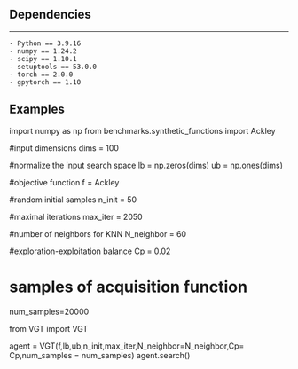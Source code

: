 
## Dependencies
--------------

    - Python == 3.9.16
    - numpy == 1.24.2
    - scipy == 1.10.1
    - setuptools == 53.0.0
    - torch == 2.0.0
    - gpytorch == 1.10




## Examples

import numpy as np
from benchmarks.synthetic_functions import Ackley


#input dimensions
dims = 100

#normalize the input search space
lb = np.zeros(dims)
ub = np.ones(dims)

#objective function
f = Ackley 

#random initial samples
n_init = 50

#maximal iterations
max_iter = 2050

#number of neighbors for KNN
N_neighbor = 60

#exploration-exploitation balance
Cp = 0.02

# samples of acquisition function
num_samples=20000



from VGT import VGT

agent = VGT(f,lb,ub,n_init,max_iter,N_neighbor=N_neighbor,Cp= Cp,num_samples = num_samples)
agent.search()








